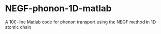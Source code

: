 # NEGF-phonon-1D-matlab
A 100-line Matlab code for phonon transport using the NEGF method in 1D atomic chain
